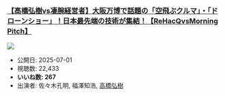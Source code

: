 ### [【高橋弘樹vs凄腕経営者】大阪万博で話題の「空飛ぶクルマ」・「ドローンショー」！日本最先端の技術が集結！【ReHacQvsMorning Pitch】](https://www.youtube.com/watch?v=w15LSyBqLew)
[![](https://img.youtube.com/vi/w15LSyBqLew/sddefault.jpg)](https://www.youtube.com/watch?v=w15LSyBqLew)
-   公開日: 2025-07-01
-   視聴数: 22,433
-   **いいね数: 267**
-   出演者: 佐々木孔明, 福澤知浩, [高橋弘樹](/rehacq_fan/people/高橋弘樹 "wikilink")
